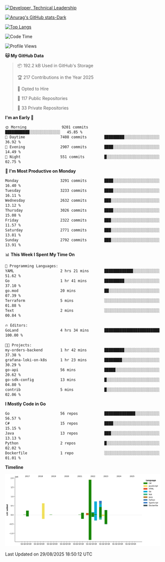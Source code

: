 <div>
  <a href="https://www.linkedin.com/in/arielpineiro/" target="_blank" rel="nofollow noopener noreferrer">
    <img src="https://img.shields.io/badge/-LinkedIn-%230077B5?style=for-the-badge&logo=linkedin&logoColor=white" alt="Developer, Technical Leadership" title="Ariel Piñeiro">
  </a>
</div>

[![Anurag's GitHub stats-Dark](https://github-readme-stats.vercel.app/api?username=arielsrv&show_icons=true&theme=dark#gh-dark-mode-only)](https://github.com/anuraghazra/github-readme-stats#gh-dark-mode-only)

[![Top Langs](https://github-readme-stats.vercel.app/api/top-langs/?username=arielsrv&layout=compact&langs_count=10&theme=dark#gh-dark-mode-only)](https://github.com/anuraghazra/github-readme-stats&theme=dark#gh-dark-mode-only)

<!--START_SECTION:waka-->
![Code Time](http://img.shields.io/badge/Code%20Time-1%2C382%20hrs%2041%20mins-blue)

![Profile Views](http://img.shields.io/badge/Profile%20Views-8-blue)

**🐱 My GitHub Data** 

> 📦 192.2 kB Used in GitHub's Storage 
 > 
> 🏆 217 Contributions in the Year 2025
 > 
> 💼 Opted to Hire
 > 
> 📜 117 Public Repositories 
 > 
> 🔑 33 Private Repositories 
 > 
**I'm an Early 🐤** 

```text
🌞 Morning                9201 commits        ███████████░░░░░░░░░░░░░░   45.85 % 
🌆 Daytime                7408 commits        █████████░░░░░░░░░░░░░░░░   36.92 % 
🌃 Evening                2907 commits        ████░░░░░░░░░░░░░░░░░░░░░   14.49 % 
🌙 Night                  551 commits         █░░░░░░░░░░░░░░░░░░░░░░░░   02.75 % 
```
📅 **I'm Most Productive on Monday** 

```text
Monday                   3291 commits        ████░░░░░░░░░░░░░░░░░░░░░   16.40 % 
Tuesday                  3233 commits        ████░░░░░░░░░░░░░░░░░░░░░   16.11 % 
Wednesday                2632 commits        ███░░░░░░░░░░░░░░░░░░░░░░   13.12 % 
Thursday                 3026 commits        ████░░░░░░░░░░░░░░░░░░░░░   15.08 % 
Friday                   2322 commits        ███░░░░░░░░░░░░░░░░░░░░░░   11.57 % 
Saturday                 2771 commits        ███░░░░░░░░░░░░░░░░░░░░░░   13.81 % 
Sunday                   2792 commits        ███░░░░░░░░░░░░░░░░░░░░░░   13.91 % 
```


📊 **This Week I Spent My Time On** 

```text
💬 Programming Languages: 
YAML                     2 hrs 21 mins       █████████████░░░░░░░░░░░░   51.62 % 
Go                       1 hr 41 mins        █████████░░░░░░░░░░░░░░░░   37.10 % 
go.mod                   20 mins             ██░░░░░░░░░░░░░░░░░░░░░░░   07.39 % 
Terraform                5 mins              ░░░░░░░░░░░░░░░░░░░░░░░░░   01.88 % 
Text                     2 mins              ░░░░░░░░░░░░░░░░░░░░░░░░░   00.84 % 

🔥 Editors: 
GoLand                   4 hrs 34 mins       █████████████████████████   100.00 % 

🐱‍💻 Projects: 
my-orders-backend        1 hr 42 mins        █████████░░░░░░░░░░░░░░░░   37.38 % 
grafana-loki-on-k8s      1 hr 23 mins        ████████░░░░░░░░░░░░░░░░░   30.29 % 
go-api                   56 mins             █████░░░░░░░░░░░░░░░░░░░░   20.62 % 
go-sdk-config            13 mins             █░░░░░░░░░░░░░░░░░░░░░░░░   04.80 % 
contrib                  5 mins              █░░░░░░░░░░░░░░░░░░░░░░░░   02.06 % 
```

**I Mostly Code in Go** 

```text
Go                       56 repos            ██████████████░░░░░░░░░░░   56.57 % 
C#                       15 repos            ████░░░░░░░░░░░░░░░░░░░░░   15.15 % 
Java                     13 repos            ███░░░░░░░░░░░░░░░░░░░░░░   13.13 % 
Python                   2 repos             █░░░░░░░░░░░░░░░░░░░░░░░░   02.02 % 
Dockerfile               1 repo              ░░░░░░░░░░░░░░░░░░░░░░░░░   01.01 % 
```



**Timeline**

![Lines of Code chart](https://raw.githubusercontent.com/arielsrv/arielsrv/main/assets/bar_graph.png)


 Last Updated on 29/08/2025 18:50:12 UTC
<!--END_SECTION:waka-->
